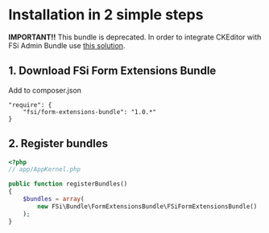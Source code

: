 # Installation in 2 simple steps

**IMPORTANT!!** This bundle is deprecated. In order to integrate CKEditor with FSi Admin Bundle use [this solution](https://github.com/fsi-open/resource-repository-bundle/blob/master/Resources/docs/ckeditor.md).


## 1. Download FSi Form Extensions Bundle

Add to composer.json

```
"require": {
    "fsi/form-extensions-bundle": "1.0.*"
}
```

## 2. Register bundles

```php
<?php
// app/AppKernel.php

public function registerBundles()
{
    $bundles = array(
        new FSi\Bundle\FormExtensionsBundle\FSiFormExtensionsBundle()
    );
}
```
